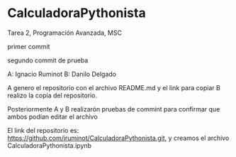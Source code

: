# CalculadoraPythonista
Tarea 2, Programación Avanzada, MSC

primer commit

segundo commit de prueba 

A: Ignacio Ruminot
B: Danilo Delgado

A genero el repositorio con el archivo README.md y el link para copiar
B realizo la copia del repositorio.

Posteriormente A y B realizarón pruebas de commint para confirmar que ambos podían editar el archivo

El link del repositorio es: https://github.com/iruminot/CalculadoraPythonista.git, y creamos el archivo CalculadoraPythonista.ipynb